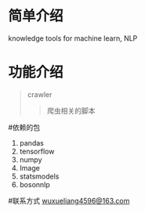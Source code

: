 # 简单介绍
knowledge tools for machine learn, NLP

# 功能介绍
>crawler
>> 爬虫相关的脚本

#依赖的包
1. pandas
2. tensorflow
3. numpy
4. Image
5. statsmodels
6. bosonnlp

#联系方式
wuxueliang4596@163.com